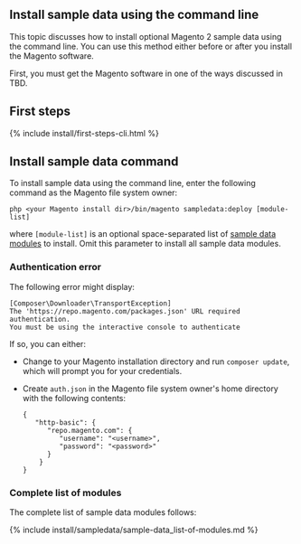 <div markdown="1">

<h2 id="install-sample-cli">Install sample data using the command line</h2>
This topic discusses how to install optional Magento 2 sample data using the command line. You can use this method either before or after you install the Magento software.

First, you must get the Magento software in one of the ways discussed in TBD.

<h2 id="install sample-cli-first">First steps</h2>
{% include install/first-steps-cli.html %}

<h2 id="install-sample-cli-run">Install sample data command</h2>
To install sample data using the command line, enter the following command as the Magento file system owner:

	php <your Magento install dir>/bin/magento sampledata:deploy [module-list]

where `[module-list]` is an optional space-separated list of <a href="#sample-data-modules">sample data modules</a> to install. Omit this parameter to install all sample data modules.

### Authentication error

The following error might display:

	[Composer\Downloader\TransportException]
	The 'https://repo.magento.com/packages.json' URL required authentication.
	You must be using the interactive console to authenticate

If so, you can either:

*	Change to your Magento installation directory and run `composer update`, which will prompt you for your credentials.
*	Create `auth.json` in the Magento file system owner's home directory with the following contents:

        {
           "http-basic": {
              "repo.magento.com": {
                 "username": "<username>",
                 "password": "<password>"
              }
            }
        }

<h3 id="sample-data-modules">Complete list of modules</h3>

The complete list of sample data modules follows:

{% include install/sampledata/sample-data_list-of-modules.md %}

